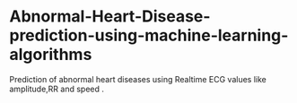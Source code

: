 # Abnormal-Heart-Disease-prediction-using-machine-learning-algorithms
 Prediction of  abnormal heart diseases using Realtime ECG values like amplitude,RR and speed .
